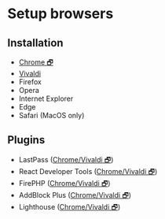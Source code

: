 # Setup browsers

## Installation

- [Chrome 🗗](https://www.google.com/chrome/)
- [Vivaldi](Browsers/Vivaldi.md)
- Firefox
- Opera
- Internet Explorer
- Edge
- Safari (MacOS only)

## Plugins

- LastPass
([Chrome/Vivaldi 🗗](https://chrome.google.com/webstore/detail/lastpass-free-password-ma/hdokiejnpimakedhajhdlcegeplioahd))
- React Developer Tools
([Chrome/Vivaldi 🗗](https://chrome.google.com/webstore/detail/react-developer-tools/fmkadmapgofadopljbjfkapdkoienihi))
- FirePHP
([Chrome/Vivaldi 🗗](https://chrome.google.com/webstore/detail/firephp4chrome/gpgbmonepdpnacijbbdijfbecmgoojma))
- AddBlock Plus
([Chrome/Vivaldi 🗗](https://chrome.google.com/webstore/detail/adblock-plus/cfhdojbkjhnklbpkdaibdccddilifddb))
- Lighthouse
([Chrome/Vivaldi 🗗](https://chrome.google.com/webstore/detail/lighthouse/blipmdconlkpinefehnmjammfjpmpbjk?hl=en))
